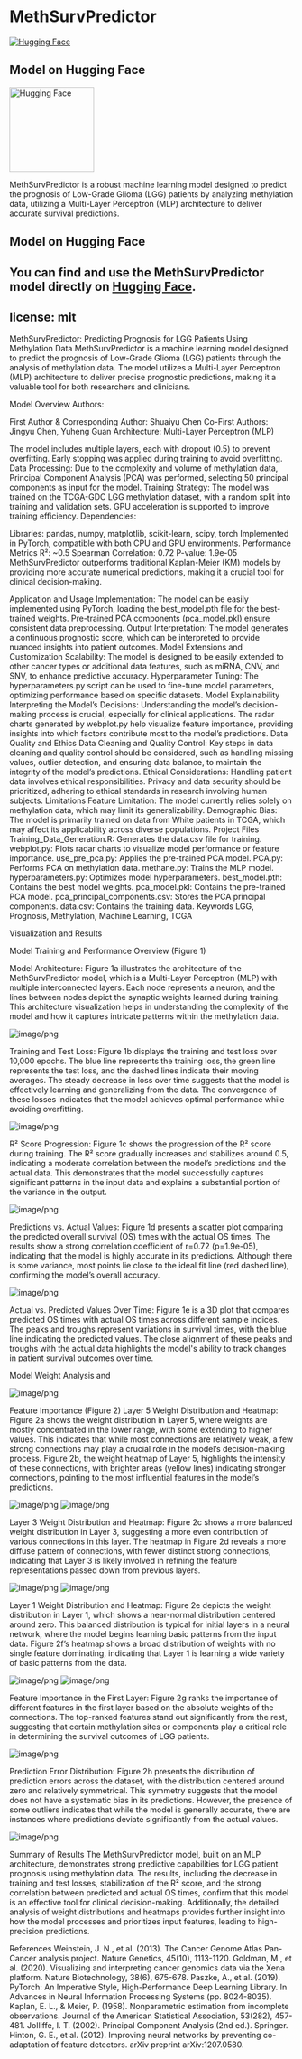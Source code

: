 # MethSurvPredictor
[![Hugging Face](https://img.shields.io/badge/Hugging%20Face-Model-blue)](https://huggingface.co/csycsycsy/MethSurvPredictor)
## Model on Hugging Face
<a href="https://huggingface.co/csycsycsy/MethSurvPredictor">
    <img src="https://th.bing.com/th/id/OIP.Bz8NJZhyjcCKXPEpSPQD4wHaE8?rs=1&pid=ImgDetMain" alt="Hugging Face" width="150"/>
</a>

MethSurvPredictor is a robust machine learning model designed to predict the prognosis of Low-Grade Glioma (LGG) patients by analyzing methylation data, utilizing a Multi-Layer Perceptron (MLP) architecture to deliver accurate survival predictions.
## Model on Hugging Face

You can find and use the MethSurvPredictor model directly on [Hugging Face](https://huggingface.co/csycsycsy/MethSurvPredictor).
---
license: mit
---
MethSurvPredictor: Predicting Prognosis for LGG Patients Using Methylation Data
MethSurvPredictor is a machine learning model designed to predict the prognosis of Low-Grade Glioma (LGG) patients through the analysis of methylation data. The model utilizes a Multi-Layer Perceptron (MLP) architecture to deliver precise prognostic predictions, making it a valuable tool for both researchers and clinicians.

Model Overview
Authors:

First Author & Corresponding Author: Shuaiyu Chen
Co-First Authors: Jingyu Chen, Yuheng Guan
Architecture: Multi-Layer Perceptron (MLP)

The model includes multiple layers, each with dropout (0.5) to prevent overfitting. Early stopping was applied during training to avoid overfitting.
Data Processing: Due to the complexity and volume of methylation data, Principal Component Analysis (PCA) was performed, selecting 50 principal components as input for the model.
Training Strategy: The model was trained on the TCGA-GDC LGG methylation dataset, with a random split into training and validation sets. GPU acceleration is supported to improve training efficiency.
Dependencies:

Libraries: pandas, numpy, matplotlib, scikit-learn, scipy, torch
Implemented in PyTorch, compatible with both CPU and GPU environments.
Performance Metrics
R²: ~0.5
Spearman Correlation: 0.72
P-value: 1.9e-05
MethSurvPredictor outperforms traditional Kaplan-Meier (KM) models by providing more accurate numerical predictions, making it a crucial tool for clinical decision-making.

Application and Usage
Implementation: The model can be easily implemented using PyTorch, loading the best_model.pth file for the best-trained weights. Pre-trained PCA components (pca_model.pkl) ensure consistent data preprocessing.
Output Interpretation: The model generates a continuous prognostic score, which can be interpreted to provide nuanced insights into patient outcomes.
Model Extensions and Customization
Scalability: The model is designed to be easily extended to other cancer types or additional data features, such as miRNA, CNV, and SNV, to enhance predictive accuracy.
Hyperparameter Tuning: The hyperparameters.py script can be used to fine-tune model parameters, optimizing performance based on specific datasets.
Model Explainability
Interpreting the Model’s Decisions: Understanding the model’s decision-making process is crucial, especially for clinical applications. The radar charts generated by webplot.py help visualize feature importance, providing insights into which factors contribute most to the model’s predictions.
Data Quality and Ethics
Data Cleaning and Quality Control: Key steps in data cleaning and quality control should be considered, such as handling missing values, outlier detection, and ensuring data balance, to maintain the integrity of the model’s predictions.
Ethical Considerations: Handling patient data involves ethical responsibilities. Privacy and data security should be prioritized, adhering to ethical standards in research involving human subjects.
Limitations
Feature Limitation: The model currently relies solely on methylation data, which may limit its generalizability.
Demographic Bias: The model is primarily trained on data from White patients in TCGA, which may affect its applicability across diverse populations.
Project Files
Training_Data_Generation.R: Generates the data.csv file for training.
webplot.py: Plots radar charts to visualize model performance or feature importance.
use_pre_pca.py: Applies the pre-trained PCA model.
PCA.py: Performs PCA on methylation data.
methane.py: Trains the MLP model.
hyperparameters.py: Optimizes model hyperparameters.
best_model.pth: Contains the best model weights.
pca_model.pkl: Contains the pre-trained PCA model.
pca_principal_components.csv: Stores the PCA principal components.
data.csv: Contains the training data.
Keywords
LGG, Prognosis, Methylation, Machine Learning, TCGA

Visualization and Results

Model Training and Performance Overview (Figure 1)

Model Architecture: Figure 1a illustrates the architecture of the MethSurvPredictor model, which is a Multi-Layer Perceptron (MLP) with multiple interconnected layers. Each node represents a neuron, and the lines between nodes depict the synaptic weights learned during training. This architecture visualization helps in understanding the complexity of the model and how it captures intricate patterns within the methylation data.

![image/png](https://cdn-uploads.huggingface.co/production/uploads/66c5cec3f720e602d299597a/ZaxPSpvLG8j3iM_06T9HV.png)

Training and Test Loss: Figure 1b displays the training and test loss over 10,000 epochs. The blue line represents the training loss, the green line represents the test loss, and the dashed lines indicate their moving averages. The steady decrease in loss over time suggests that the model is effectively learning and generalizing from the data. The convergence of these losses indicates that the model achieves optimal performance while avoiding overfitting.

![image/png](https://cdn-uploads.huggingface.co/production/uploads/66c5cec3f720e602d299597a/dcwVfVFSs0CLTH9VWZjyZ.png)

R² Score Progression: Figure 1c shows the progression of the R² score during training. The R² score gradually increases and stabilizes around 0.5, indicating a moderate correlation between the model’s predictions and the actual data. This demonstrates that the model successfully captures significant patterns in the input data and explains a substantial portion of the variance in the output.

![image/png](https://cdn-uploads.huggingface.co/production/uploads/66c5cec3f720e602d299597a/5TVVPU6P9kGdVvgG03VOk.png)

Predictions vs. Actual Values: Figure 1d presents a scatter plot comparing the predicted overall survival (OS) times with the actual OS times. The results show a strong correlation coefficient of r=0.72 (p=1.9e-05), indicating that the model is highly accurate in its predictions. Although there is some variance, most points lie close to the ideal fit line (red dashed line), confirming the model’s overall accuracy.

![image/png](https://cdn-uploads.huggingface.co/production/uploads/66c5cec3f720e602d299597a/YFgA2hBYS3wMp0hZjiofw.png)

Actual vs. Predicted Values Over Time: Figure 1e is a 3D plot that compares predicted OS times with actual OS times across different sample indices. The peaks and troughs represent variations in survival times, with the blue line indicating the predicted values. The close alignment of these peaks and troughs with the actual data highlights the model's ability to track changes in patient survival outcomes over time.

Model Weight Analysis and 

![image/png](https://cdn-uploads.huggingface.co/production/uploads/66c5cec3f720e602d299597a/y9eX0zjCvvQDw4ElU0BWs.png)

Feature Importance (Figure 2)
Layer 5 Weight Distribution and Heatmap: Figure 2a shows the weight distribution in Layer 5, where weights are mostly concentrated in the lower range, with some extending to higher values. This indicates that while most connections are relatively weak, a few strong connections may play a crucial role in the model’s decision-making process. Figure 2b, the weight heatmap of Layer 5, highlights the intensity of these connections, with brighter areas (yellow lines) indicating stronger connections, pointing to the most influential features in the model’s predictions.

![image/png](https://cdn-uploads.huggingface.co/production/uploads/66c5cec3f720e602d299597a/kUz2xr0AQ6g8Njnbjwjlt.png)
![image/png](https://cdn-uploads.huggingface.co/production/uploads/66c5cec3f720e602d299597a/QyjGB7ix-tfN9FXoGW7zF.png)

Layer 3 Weight Distribution and Heatmap: Figure 2c shows a more balanced weight distribution in Layer 3, suggesting a more even contribution of various connections in this layer. The heatmap in Figure 2d reveals a more diffuse pattern of connections, with fewer distinct strong connections, indicating that Layer 3 is likely involved in refining the feature representations passed down from previous layers.

![image/png](https://cdn-uploads.huggingface.co/production/uploads/66c5cec3f720e602d299597a/PQjFx--WhB9DRjGUCx8Nb.png)
![image/png](https://cdn-uploads.huggingface.co/production/uploads/66c5cec3f720e602d299597a/MOkWrmuzEEggtcYw1SPV5.png)

Layer 1 Weight Distribution and Heatmap: Figure 2e depicts the weight distribution in Layer 1, which shows a near-normal distribution centered around zero. This balanced distribution is typical for initial layers in a neural network, where the model begins learning basic patterns from the input data. Figure 2f’s heatmap shows a broad distribution of weights with no single feature dominating, indicating that Layer 1 is learning a wide variety of basic patterns from the data.

![image/png](https://cdn-uploads.huggingface.co/production/uploads/66c5cec3f720e602d299597a/7Q6w9W_pGeMGrQ8cm1CC0.png)
![image/png](https://cdn-uploads.huggingface.co/production/uploads/66c5cec3f720e602d299597a/2FWYGjrzNGfKtMZn1SWCG.png)

Feature Importance in the First Layer: Figure 2g ranks the importance of different features in the first layer based on the absolute weights of the connections. The top-ranked features stand out significantly from the rest, suggesting that certain methylation sites or components play a critical role in determining the survival outcomes of LGG patients.

![image/png](https://cdn-uploads.huggingface.co/production/uploads/66c5cec3f720e602d299597a/86_oL4b-rPkyWGZINCBBn.png)

Prediction Error Distribution: Figure 2h presents the distribution of prediction errors across the dataset, with the distribution centered around zero and relatively symmetrical. This symmetry suggests that the model does not have a systematic bias in its predictions. However, the presence of some outliers indicates that while the model is generally accurate, there are instances where predictions deviate significantly from the actual values.

![image/png](https://cdn-uploads.huggingface.co/production/uploads/66c5cec3f720e602d299597a/3Iv0YjHOtkP9751_wc_Hm.png)

Summary of Results
The MethSurvPredictor model, built on an MLP architecture, demonstrates strong predictive capabilities for LGG patient prognosis using methylation data. The results, including the decrease in training and test losses, stabilization of the R² score, and the strong correlation between predicted and actual OS times, confirm that this model is an effective tool for clinical decision-making. Additionally, the detailed analysis of weight distributions and heatmaps provides further insight into how the model processes and prioritizes input features, leading to high-precision predictions.

References
Weinstein, J. N., et al. (2013). The Cancer Genome Atlas Pan-Cancer analysis project. Nature Genetics, 45(10), 1113-1120.
Goldman, M., et al. (2020). Visualizing and interpreting cancer genomics data via the Xena platform. Nature Biotechnology, 38(6), 675-678.
Paszke, A., et al. (2019). PyTorch: An Imperative Style, High-Performance Deep Learning Library. In Advances in Neural Information Processing Systems (pp. 8024-8035).
Kaplan, E. L., & Meier, P. (1958). Nonparametric estimation from incomplete observations. Journal of the American Statistical Association, 53(282), 457-481.
Jolliffe, I. T. (2002). Principal Component Analysis (2nd ed.). Springer.
Hinton, G. E., et al. (2012). Improving neural networks by preventing co-adaptation of feature detectors. arXiv preprint arXiv:1207.0580.
